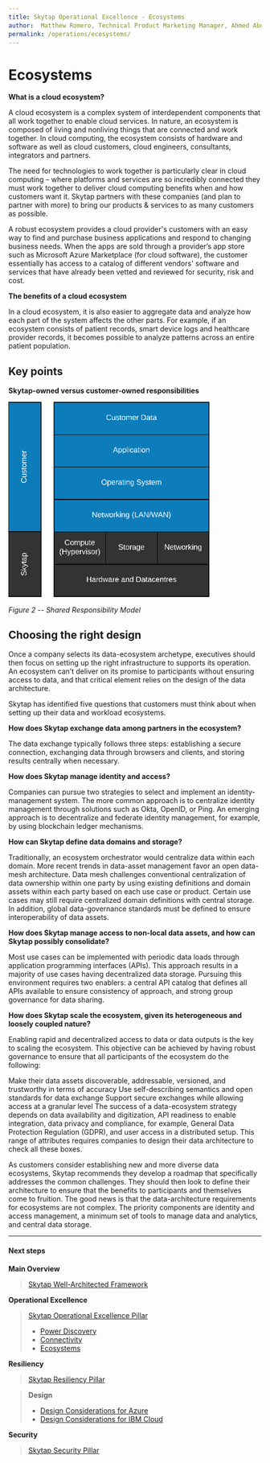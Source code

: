 ```yaml
---
title: Skytap Operational Excellence - Ecosystems
author:  Matthew Romero, Technical Product Marketing Manager, Ahmed Abdulla PhD, Senior Engagement Manager - McKinsey & Company, Steven Martin, Chief Data Scientist - Microsoft
permalink: /operations/ecosystems/
---
```


# Ecosystems

**What is a cloud ecosystem?**

A cloud ecosystem is a complex system of interdependent components that all work together to enable cloud services. In nature, an ecosystem is composed of living and nonliving things that are connected and work together. In cloud computing, the ecosystem consists of hardware and software as well as cloud customers, cloud engineers, consultants, integrators and partners.

The need for technologies to work together is particularly clear in cloud computing – where platforms and services are so incredibly connected they must work together to deliver cloud computing benefits when and how customers want it.  Skytap partners with these companies (and plan to partner with more) to bring our products & services to as many customers as possible. 

A robust ecosystem provides a cloud provider's customers with an easy way to find and purchase business applications and respond to changing business needs. When the apps are sold through a provider’s app store such as Microsoft Azure Marketplace (for cloud software), the customer essentially has access to a catalog of different vendors' software and services that have already been vetted and reviewed for security, risk and cost.

**The benefits of a cloud ecosystem**

In a cloud ecosystem, it is also easier to aggregate data and analyze how each part of the system affects the other parts. For example, if an ecosystem consists of patient records, smart device logs and healthcare provider records, it becomes possible to analyze patterns across an entire patient population.

## Key points

**Skytap-owned versus customer-owned responsibilities**

<img src="https://raw.githubusercontent.com/skytap/well-architected-framework/master/operations/connectivity/media/image1.png" width="400">

*Figure 2 \-- Shared Responsibility Model*

## Choosing the right design

Once a company selects its data-ecosystem archetype, executives should then focus on setting up the right infrastructure to supports its operation. An ecosystem can’t deliver on its promise to participants without ensuring access to data, and that critical element relies on the design of the data architecture. 

Skytap has identified five questions that customers must think about when setting up their data and workload ecosystems.

**How does Skytap exchange data among partners in the ecosystem?**

The data exchange typically follows three steps: establishing a secure connection, exchanging data through browsers and clients, and storing results centrally when necessary.

**How does Skytap manage identity and access?**

Companies can pursue two strategies to select and implement an identity-management system. The more common approach is to centralize identity management through solutions such as Okta, OpenID, or Ping. An emerging approach is to decentralize and federate identity management, for example, by using blockchain ledger mechanisms.

**How can Skytap define data domains and storage?**

Traditionally, an ecosystem orchestrator would centralize data within each domain. More recent trends in data-asset management favor an open data-mesh architecture. Data mesh challenges conventional centralization of data ownership within one party by using existing definitions and domain assets within each party based on each use case or product. Certain use cases may still require centralized domain definitions with central storage. In addition, global data-governance standards must be defined to ensure interoperability of data assets.

**How does Skytap manage access to non-local data assets, and how can Skytap possibly consolidate?**

Most use cases can be implemented with periodic data loads through application programming interfaces (APIs). This approach results in a majority of use cases having decentralized data storage. Pursuing this environment requires two enablers: a central API catalog that defines all APIs available to ensure consistency of approach, and strong group governance for data sharing.

**How does Skytap scale the ecosystem, given its heterogeneous and loosely coupled nature?**

Enabling rapid and decentralized access to data or data outputs is the key to scaling the ecosystem. This objective can be achieved by having robust governance to ensure that all participants of the ecosystem do the following:

Make their data assets discoverable, addressable, versioned, and trustworthy in terms of accuracy
Use self-describing semantics and open standards for data exchange
Support secure exchanges while allowing access at a granular level
The success of a data-ecosystem strategy depends on data availability and digitization, API readiness to enable integration, data privacy and compliance, for example, General Data Protection Regulation (GDPR), and user access in a distributed setup. This range of attributes requires companies to design their data architecture to check all these boxes.

As customers consider establishing new and more diverse data ecosystems, Skytap recommends they develop a roadmap that specifically addresses the common challenges. They should then look to define their architecture to ensure that the benefits to participants and themselves come to fruition. The good news is that the data-architecture requirements for ecosystems are not complex. The priority components are identity and access management, a minimum set of tools to manage data and analytics, and central data storage.

<!--##### Design Patterns:

-   [Azure Native Solutions](azurenative/README.md)
-   [SAP Workloads](SAP/README.md)-->

<hr>

#### Next steps

**Main Overview**
> [Skytap Well-Architected Framework](../../README.md)

**Operational Excellence**
>[Skytap Operational Excellence Pillar](../README.md)
>* [Power Discovery](../Discovery/README.md)
>* [Connectivity](../connectivity/README.md)
>* [Ecosystems](README.md)

**Resiliency**
> [Skytap Resiliency Pillar](../../resiliency/README.md)

>**Design**
>* [Design Considerations for Azure](../../resiliency/designconsiderationsazure.md)
>* [Design Considerations for IBM Cloud](../../resiliency/designconsiderationsibm.md)

**Security**
> [Skytap Security Pillar](../../security/README.md)
